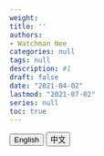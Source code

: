 ```yaml
---
weight:
title: ''
authors: 
- Watchman Nee
categories: null
tags: null
description: #1
draft: false
date: "2021-04-02"
lastmod: "2021-07-02"
series: null
toc: true
---
```




<!--more-->

<!-- Tab links -->
<div class="tab">
  <button class="tablinks active" onclick="tablabel(event, 'english')">English</button>
  <button class="tablinks" onclick="tablabel(event, 'chinese')">中文</button>
  
</div>

<!-- Tab content -->
<div id="english" class="tabcontent" style="display:block">

</div>

<div id="chinese" class="tabcontent">

</div>